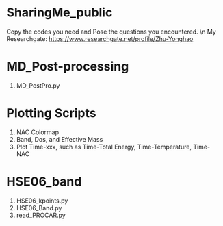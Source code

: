 # SharingMe_public
Copy the codes you need and Pose the questions you encountered. \n
My Researchgate: https://www.researchgate.net/profile/Zhu-Yonghao
# MD_Post-processing
1. MD_PostPro.py
# Plotting Scripts
1. NAC Colormap
2. Band, Dos, and Effective Mass
3. Plot Time-xxx, such as Time-Total Energy, Time-Temperature, Time-NAC
# HSE06_band
1. HSE06_kpoints.py
2. HSE06_Band.py
3. read_PROCAR.py